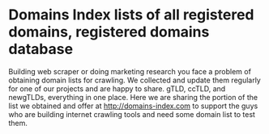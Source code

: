 # Domains Index lists of all registered domains, registered domains database
Building web scraper or doing marketing research you face a problem of obtaining domain lists for crawling. 
We collected and update them regularly for one of our projects and are happy to share. gTLD, ccTLD, and newgTLDs, 
everything in one place.
Here we are sharing the portion of the list we obtained and offer at http://domains-index.com to support the guys who are building internet crawling tools and need some domain list to test them.
